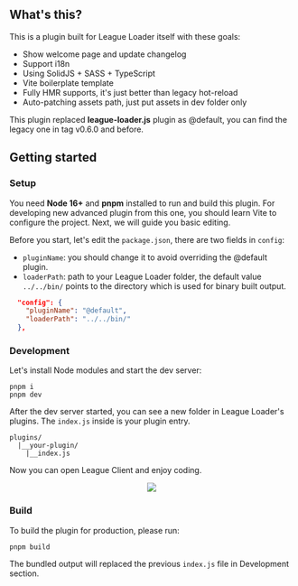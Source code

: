 ## What's this?

This is a plugin built for League Loader itself with these goals:
- Show welcome page and update changelog
- Support i18n
- Using SolidJS + SASS + TypeScript
- Vite boilerplate template
- Fully HMR supports, it's just better than legacy hot-reload
- Auto-patching assets path, just put assets in dev folder only

This plugin replaced **league-loader.js** plugin as @default, you can find the legacy one in tag v0.6.0 and before.

## Getting started

### Setup

You need **Node 16+** and **pnpm** installed to run and build this plugin. For developing new advanced plugin from this one, you should learn Vite to configure the project. Next, we will guide you basic editing.

Before you start, let's edit the `package.json`, there are two fields in `config`:
- `pluginName`: you should change it to avoid overriding the @default plugin.
- `loaderPath`: path to your League Loader folder, the default value `../../bin/` points to the directory which is used for binary built output.

```json
  "config": {
    "pluginName": "@default",
    "loaderPath": "../../bin/"
  },
```

### Development

Let's install Node modules and start the dev server:
```
pnpm i
pnpm dev
```

After the dev server started, you can see a new folder in League Loader's plugins. The `index.js` inside is your plugin entry.

```
plugins/
  |__your-plugin/
    |__index.js
```

Now you can open League Client and enjoy coding.

<p align="center">
  <img src="https://i.imgur.com/RA8djUO.png" />
</p>

### Build

To build the plugin for production, please run:
```
pnpm build
```

The bundled output will replaced the previous `index.js` file in Development section.